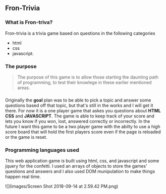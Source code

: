 ## Fron-Trivia

### What is Fron-triva?

Fron-trivia is a trivia game based on questions in the following categories
* html 
* css 
* javascript. 

### The purpose

>The purpose of this game is to allow those starting the daunting path of programming, to test their knowlege in these earlier mentioned areas.

###
Originally the **goal** plan was to be able to pick a topic and answer some questions based off that topic, but that's still in the works and I will get it there. For now it is a one player game that askes you questions about **HTML** **CSS** and **JAVASCRIPT**. The game is able to keep track of your score and lets you know if you won, lost, answered correctly or incorrectly. In the future I want this game to be a two player game with the abilty to use a high score board that will hold the first players score even if the page is reloaded or the game is reset.
### Programming languages used

This web application game is built using html, css, and javascript and some jquery for the confetti. I used an arrays of objects to store the games' questions and answers and I also used DOM munipulation to make things happen real time. 

![](images/Screen Shot 2018-09-14 at 2.59.42 PM.png)